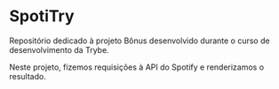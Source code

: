 # SpotiTry

Repositório dedicado à projeto Bônus desenvolvido durante o curso de desenvolvimento da Trybe.

Neste projeto, fizemos requisições à API do Spotify e renderizamos o resultado.
